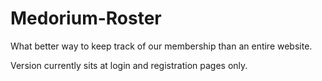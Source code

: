 # Medorium-Roster

What better way to keep track of our membership than an entire website. 

Version currently sits at login and registration pages only.  
